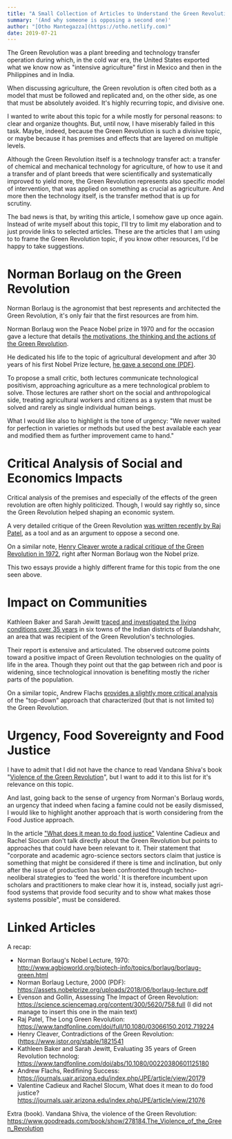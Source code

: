 ```yaml
---
title: "A Small Collection of Articles to Understand the Green Revolution"
summary: '(And why someone is opposing a second one)'
author: "[Otho Mantegazza](https://otho.netlify.com)"
date: 2019-07-21
---
```


The Green Revolution was a plant breeding and technology transfer operation during which, in the cold war era, the United States exported what we know now as "intensive agriculture" first in Mexico and then in the Philippines and in India.

When discussing agriculture, the Green revolution is often cited both as a model that must be followed and replicated and, on the other side, as one that must be absolutely avoided. It's highly recurring topic, and divisive one.

I wanted to write about this topic for a while mostly for personal reasons: to clear and organize thoughts. But, until now, I have miserably failed in this task. Maybe, indeed, because the Green Revolution is such a divisive topic, or maybe because it has premises and effects that are layered on multiple levels.

Although the Green Revolution itself is a technology transfer act: a transfer of chemical and mechanical technology for agriculture, of how to use it and a transfer and of plant breeds that were scientifically and systematically improved to yield more, the Green Revolution represents also specific model of intervention, that was applied on something as crucial as agriculture. And more then the technology itself, is the transfer method that is up for scrutiny.

The bad news is that, by writing this article, I somehow gave up once again. Instead of write myself about this topic, I'll try to limit my elaboration and to just provide links to selected articles. These are the articles that I am using to to frame the Green Revolution topic, if you know other resources, I'd be happy to take suggestions.

# Norman Borlaug on the Green Revolution

Norman Borlaug is the agronomist that best represents and architected the Green Revolution, it's only fair that the first resources are from him.

Norman Borlaug won the Peace Nobel prize in 1970 and for the occasion gave a lecture that details [the motivations, the thinking and the actions of the Green Revolution](http://www.agbioworld.org/biotech-info/topics/borlaug/borlaug-green.html). 

He dedicated his life to the topic of agricultural development and after 30 years of his first Nobel Prize lecture, [he gave a second one (PDF)](https://assets.nobelprize.org/uploads/2018/06/borlaug-lecture.pdf).  

To propose a small critic, both lectures communicate technological positivism, approaching agriculture as a mere technological problem to solve. Those lectures are rather short on the social and anthropological side, treating agricultural workers and citizens as a system that must be solved and rarely as single individual human beings.

What I would like also to highlight is the tone of urgency: "We never waited for perfection in varieties or methods but used the best available each year and modified them as further improvement came to hand." 

# Critical Analysis of Social and Economics Impacts

Critical analysis of the premises and especially of the effects of the green revolution are often highly politicized. Though, I would say rightly so, since the Green Revolution helped shaping an economic system.

A very detailed critique of the Green Revolution [was written recently by Raj Patel](https://www.tandfonline.com/doi/full/10.1080/03066150.2012.719224), as a tool and as an argument to oppose a second one.

On a similar note, [Henry Cleaver wrote a radical critique of the Green Revolution in 1972](https://www.jstor.org/stable/1821541), right after Norman Borlaug won the Nobel prize.

This two essays provide a highly different frame for this topic from the one seen above.

# Impact on Communities

Kathleen Baker and Sarah Jewitt [traced and investigated the living conditions over 35 years](https://www.tandfonline.com/doi/abs/10.1080/00220380601125180) in six towns of the Indian districts of Bulandshahr, an area that was recipient of the Green Revolution's technologies. 

Their report is extensive and articulated. The observed outcome points toward a positive impact of Green Revolution technologies on the quality of life in the area. Though they point out that the gap between rich and poor is widening, since technological innovation is benefiting mostly the richer parts of the population.

On a similar topic, Andrew Flachs [provides a slightly more critical analysis](https://journals.uair.arizona.edu/index.php/JPE/article/view/20179) of the "top-down" approach that characterized (but that is not limited to) the Green Revolution.

# Urgency, Food Sovereignty and Food Justice

I have to admit that I did not have the chance to read Vandana Shiva's book "[Violence of the Green Revolution](https://www.goodreads.com/book/show/278184.The_Violence_of_the_Green_Revolution)", but I want to add it to this list for it's relevance on this topic.

And last, going back to the sense of urgency from Norman's Borlaug words, an urgency that indeed when facing a famine could not be easily dismissed, I would like to highlight another approach that is worth considering from the Food Justice approach. 

In the article ["What does it mean to do food justice"](https://journals.uair.arizona.edu/index.php/JPE/article/view/21076) Valentine Cadieux and Rachel Slocum don't talk directly about the Green Revolution but points to approaches that could have been relevant to it. Their statement that "corporate and academic agro-science sectors sectors claim that justice is something that might be considered if there is time and inclination, but only after the issue of production has been confronted through techno-neoliberal strategies to 'feed the world.' It is therefore incumbent upon scholars and practitioners to make clear how it is, instead, socially just agri-food systems that provide food security and to show what makes those systems possible", must be considered.

# Linked Articles

A recap:

- Norman Borlaug's Nobel Lecture, 1970: http://www.agbioworld.org/biotech-info/topics/borlaug/borlaug-green.html
- Norman Borlaug Lecture, 2000 (PDF): https://assets.nobelprize.org/uploads/2018/06/borlaug-lecture.pdf 
- Evenson and Gollin, Assessing The Impact of Green Revolution: https://science.sciencemag.org/content/300/5620/758.full (I did not manage to insert this one in the main text)
- Raj Patel, The Long Green Revolution: https://www.tandfonline.com/doi/full/10.1080/03066150.2012.719224
- Henry Cleaver, Contradictions of the Green Revolution: (https://www.jstor.org/stable/1821541
- Kathleen Baker and Sarah Jewitt, Evaluating 35 years of Green Revolution technolog: https://www.tandfonline.com/doi/abs/10.1080/00220380601125180
- Andrew Flachs, Redifining Success: https://journals.uair.arizona.edu/index.php/JPE/article/view/20179
- Valentine Cadieux and Rachel Slocum, What does it mean to do food justice? https://journals.uair.arizona.edu/index.php/JPE/article/view/21076

Extra (book). Vandana Shiva, the violence of the Green Revolution: https://www.goodreads.com/book/show/278184.The_Violence_of_the_Green_Revolution